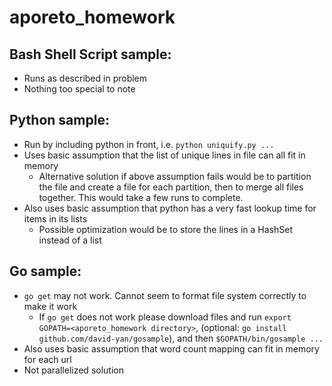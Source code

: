 # aporeto_homework

## Bash Shell Script sample:
* Runs as described in problem
* Nothing too special to note

## Python sample:
* Run by including python in front, i.e. `python uniquify.py ...`
* Uses basic assumption that the list of unique lines in file can all fit in memory
  * Alternative solution if above assumption fails would be to partition the file and create a file for each partition, then to merge all files together. This would take a few runs to complete. 
* Also uses basic assumption that python has a very fast lookup time for items in its lists
  * Possible optimization would be to store the lines in a HashSet instead of a list

## Go sample:
* `go get` may not work. Cannot seem to format file system correctly to make it work
  * If `go get` does not work please download files and run `export GOPATH=<aporeto_homework directory>`, (optional: `go install github.com/david-yan/gosample`), and then `$GOPATH/bin/gosample ...`
* Also uses basic assumption that word count mapping can fit in memory for each url
* Not parallelized solution
